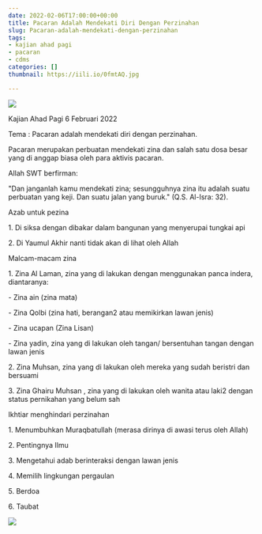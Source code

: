 ```yaml
---
date: 2022-02-06T17:00:00+00:00
title: Pacaran Adalah Mendekati Diri Dengan Perzinahan
slug: Pacaran-adalah-mendekati-dengan-perzinahan
tags:
- kajian ahad pagi
- pacaran
- cdms
categories: []
thumbnail: https://iili.io/0fmtAQ.jpg

---
```

![](/uploads/mask-group.png)

Kajian Ahad Pagi 6 Februari 2022

Tema : Pacaran adalah mendekati diri dengan perzinahan.

Pacaran merupakan perbuatan mendekati zina dan salah satu dosa besar yang di anggap biasa oleh para aktivis pacaran.

Allah SWT berfirman:

"Dan janganlah kamu mendekati zina; sesungguhnya zina itu adalah suatu perbuatan yang keji. Dan suatu jalan yang buruk." (Q.S. Al-Isra: 32).

Azab untuk pezina

1\. Di siksa dengan dibakar dalam bangunan yang menyerupai tungkai api

2\. Di Yaumul Akhir nanti tidak akan di lihat oleh Allah

Malcam-macam zina

1\.  Zina Al Laman, zina yang di lakukan dengan menggunakan panca indera, diantaranya: 

\- Zina ain (zina mata)

\- Zina Qolbi (zina hati, berangan2 atau memikirkan lawan jenis)

\- Zina ucapan (Zina Lisan)

\- Zina yadin, zina yang di lakukan oleh tangan/ bersentuhan tangan dengan lawan jenis

2\. Zina Muhsan, zina yang di lakukan oleh mereka yang sudah beristri dan bersuami

3\. Zina Ghairu Muhsan , zina yang di lakukan oleh wanita atau laki2 dengan status  pernikahan yang belum sah

Ikhtiar menghindari perzinahan

1\. Menumbuhkan Muraqbatullah (merasa dirinya di awasi terus oleh Allah)

2\. Pentingnya Ilmu

3\. Mengetahui adab berinteraksi dengan lawan jenis

4\. Memilih lingkungan pergaulan

5\. Berdoa

6\. Taubat

![](/uploads/instagram-post-2.png)